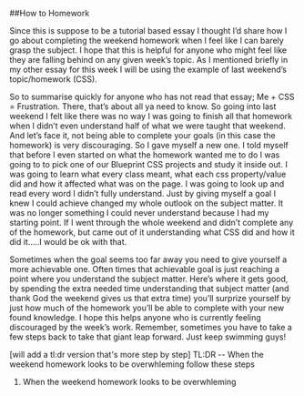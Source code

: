 ##How to Homework

Since this is suppose to be a tutorial based essay I thought I’d share how I go about completing the weekend homework when I feel like I can barely grasp the subject. I hope that this is helpful for anyone who might feel like they are falling behind on any given week’s topic. As I mentioned briefly in my other essay for this week I will be using the example of last weekend’s topic/homework (CSS).

So to summarise quickly for anyone who has not read that essay; Me + CSS = Frustration. There, that’s about all ya need to know. So going into last weekend I felt like there was no way I was going to finish all that homework when I didn’t even understand half of what we were taught that weekend. And let’s face it, not being able to complete your goals (in this case the homework) is very discouraging. So I gave myself a new one. I told myself that before I even started on what the homework wanted me to do I was going to to pick one of our Blueprint CSS projects and study it inside out. I was going to learn what every class meant, what each css property/value did and how it affected what was on the page. I was going to look up and read every word I didn’t fully understand. Just by giving myself a goal I knew I could achieve changed my whole outlook on the subject matter. It was no longer something I could never understand because I had my starting point. If I went through the whole weekend and didn’t complete any of the homework, but came out of it understanding what CSS did and how it did it…..I would be ok with that.

Sometimes when the goal seems too far away you need to give yourself a more achievable one. Often times that achievable goal is just reaching a point where you understand the subject matter. Here’s where it gets good, by spending the extra needed time understanding that subject matter (and thank God the weekend gives us that extra time) you’ll surprize yourself by just how much of the homework you’ll be able to complete with your new found knowledge. I hope this helps anyone who is currently feeling discouraged by the week’s work. Remember, sometimes you have to take a few steps back to take that giant leap forward. Just keep swimming guys!

[will add a tl:dr version that's more step by step]
TL:DR -- When the weekend homework looks to be overwhleming follow these steps
1. When the weekend homework looks to be overwhleming 
